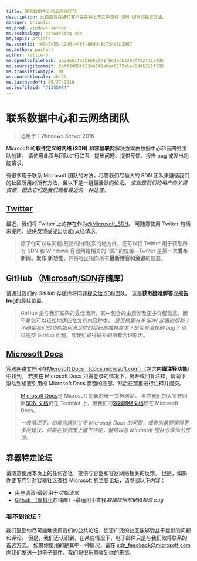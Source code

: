 ```yaml
---
title: 联系数据中心和云网络团队
description: 此页面旨在通知客户在各种上下文中获得 SDN 团队的最佳方法。
manager: brianlic
ms.prod: windows-server
ms.technology: networking-sdn
ms.topic: article
ms.assetid: f9945c55-c2d0-448f-86dd-8c734e1b2987
ms.author: pashort
author: kallie-b
ms.openlocfilehash: a62a661fc9bb665f71f0e16cb3298ff52f3137db
ms.sourcegitcommit: 6aff3d88ff22ea141a6ea6572a5ad8dd6321f199
ms.translationtype: MT
ms.contentlocale: zh-CN
ms.lasthandoff: 09/27/2019
ms.locfileid: "71355984"
---
```

# <a name="contact-the-datacenter-and-cloud-networking-team"></a>联系数据中心和云网络团队

> 适用于：Windows Server 2016

Microsoft 的**软件定义的网络 \(SDN\)** 和**容器联网**解决方案由数据中心和云网络团队创建。 请使用此页与团队进行联系--提出问题、提供反馈、报告 bug 或发出功能请求。

有很多用于联系 Microsoft 团队的方法，尽管我们尽最大的 SDN 团队来遵循我们的社区所用的所有方法，但以下是一组最活跃的论坛。 *这些是我们的用户的关键资源，因此它们是我们观看最近的一种途径。*

## <a name="twitterhttpstwittercommicrosoft_sdn"></a>[Twitter](https://twitter.com/Microsoft_SDN)

最近，我们将 Twitter 上的存在作为[@Microsoft_SDN](https://twitter.com/Microsoft_SDN)。 可随意使用 Twitter 句柄来提问、提供反馈或提出功能/文档请求。
> 除了你可以与问题/反馈/请求联系的地方外，还可以将 Twitter 用于获取所有 SDN 和 Windows 容器网络相关的 "源" 的位置--Twitter 是第一次**发布新闻、发布** **新功能**，并将社区指向所有**最新博客和资源**的位置。

## <a name="github-microsoftsdn-repohttpsgithubcommicrosoftsdnissues"></a>GitHub （[Microsoft/SDN](https://github.com/Microsoft/SDN/issues)存储库）
请通过我们的 GitHub 存储库将问题[提交给 SDN](https://github.com/Microsoft/SDN/issues)团队。 这是**获取疑难解答**或**报告 bug**的最佳位置。

> GitHub 是与我们联系的最佳场所，其中包含的主题涉及更多详细信息，而不是您可以轻松地适应推文的内容种类。 *是否需要有关 SDN 部署的帮助？不确定我们的功能如何满足你的组织的独特需求？是否有潜在的 bug？* 通过提交 GitHub 问题，与我们取得联系的所有合理原因。

## <a name="microsoft-docshttpsdocsmicrosoftcom"></a>[Microsoft Docs](https://docs.microsoft.com/)
[容器网络文档](https://docs.microsoft.com/virtualization/windowscontainers/manage-containers/container-networking)可在[Microsoft Docs （docs.microsoft.com）（](https://docs.microsoft.com/)包含**内置注释功能**）中找到。 若要在 Microsoft Docs 只需登录的情况下，离开或回复注释，请向下滚动到想要引用的 Microsoft Docs 页面的底部，然后在那里进行注释并提交。

> [Microsoft Docs](https://docs.microsoft.com/)是 Microsoft 的新的统一文档网站。 虽然我们的大多数团队[SDN 文档](https://technet.microsoft.com/windows-server-docs/networking/sdn/software-defined-networking)仍在 TechNet 上，但我们的[容器网络文档](https://docs.microsoft.com/virtualization/windowscontainers/manage-containers/container-networking)现在 Microsoft Docs。
> 
> *一般情况下，如果你遇到关于 Microsoft Docs 的问题，或者你希望获得更多的建议，只需在该页面上留下评论，就可以与 Microsoft 团队分享你的反馈。*

## <a name="container-specific-forums"></a>容器特定论坛
请随意使用本页上的任何途径，提供与容器和容器网络相关的反馈。 但是，如果你要专门针对容器社区查找 Microsoft 的主要论坛，请参阅以下内容：
- [用户语音](https://windowsserver.uservoice.com/forums/304624-containers)-最适用于*功能请求*
- [Github （虚拟化](https://github.com/Microsoft/Virtualization-Documentation)存储库）-最适用于查找*故障排除帮助*和*报告 bug*

### <a name="not-seeing-the-forum-for-you"></a>看不到论坛？ 
我们鼓励你尽可能地使用我们的公共论坛，使更广泛的社区能够受益于提供的问题和评论。 但是，我们还认识到，在某些情况下，电子邮件只是与我们取得联系的首选方式。 如果你使用的是其中一种情况，请在 sdn_feedback@microsoft.com 向我们发送一封电子邮件，我们将很乐意收到你的来信。
